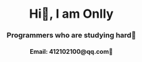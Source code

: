 <h1 align="center">Hi👋, I am Onlly</h1>
<h3 align="center">Programmers who are studying hard💪</h3>
<h4 align="center">Email: 412102100@qq.com💪</h4>
